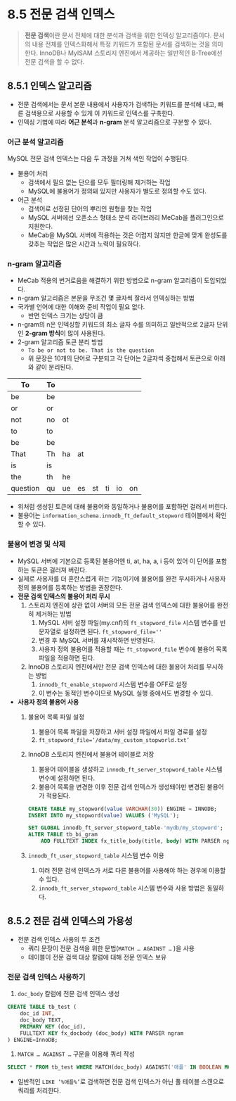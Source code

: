 # 8.5 전문 검색 인덱스

> **전문 검색**이란 문서 전체에 대한 분석과 검색을 위한 인덱싱 알고리즘이다. 문서의 내용 전체를 인덱스화해서 특정 키워드가 포함된 문서를 검색하는 것을 의미한다. InnoDB나 MyISAM 스토리지 엔진에서 제공하는 일반적인 B-Tree에선 전문 검색을 할 수 없다.
>

## 8.5.1 인덱스 알고리즘

- 전문 검색에서는 문서 본문 내용에서 사용자가 검색하는 키워드를 분석해 내고, 빠른 검색용으로 사용할 수 있게 이 키워드로 인덱스를 구축한다.
- 인덱싱 기법에 따라 **어근 분석**과 **n-gram** 분석 알고리즘으로 구분할 수 있다.

### 어근 분석 알고리즘

MySQL 전문 검색 인덱스는 다음 두 과정을 거쳐 색인 작업이 수행된다.

- 불용어 처리
    - 검색에서 필요 없는 단으를 모두 필터링해 제거하는 작업
    - MySQL에 불용어가 정의돼 있지만 사용자가 별도로 정의할 수도 있다.
- 어근 분석
    - 검색어로 선정된 단어의 뿌리인 원형을 찾는 작업
    - MySQL 서버에선 오픈소스 형태소 분석 라이브러리 MeCab을 플러그인으로 지원한다.
    - MeCab을 MySQL 서버에 적용하는 것은 어렵지 않지만 한글에 맞게 완성도를 갖추는 작업은 많은 시간과 노력이 필요하다.

### n-gram 알고리즘

- MeCab 적용의 번거로움을 해결하기 위한 방법으로 n-gram 알고리즘이 도입되었다.
- n-gram 알고리즘은 본문을 무조건 몇 글자씩 잘라서 인덱싱하는 방법
- 국가별 언어에 대한 이해와 준비 작업이 필요 없다.
    - 반면 인덱스 크기는 상당이 큼
- n-gram의 n은 인덱싱할 키워드의 최소 글자 수를 의미하고 일반적으로 2글자 단위인 **2-gram 방식**이 많이 사용된다.
- 2-gram 알고리즘 토큰 분리 방법
    - `To be or not to be. That is the question`
    - 위 문장은 10개의 단어로 구분되고 각 단어는 2글자씩 중첩해서 토큰으로 아래와 같이 분리된다.

| To | To |  |  |  |  |  |  | 
| --- | --- | --- | --- | --- | --- | --- | --- |
| be | be |  |  |  |  |  |  |
| or | or |  |  |  |  |  |  |
| not | no | ot |  |  |  |  |  |
| to | to |  |  |  |  |  |  |
| be | be |  |  |  |  |  |  |
| That | Th | ha | at |  |  |  |  |
| is | is |  |  |  |  |  |  |
| the | th | he |  |  |  |  |  |
| question | qu | ue | es | st | ti | io | on |

- 위처럼 생성된 토큰에 대해 불용어와 동일하거나 불용어를 포함하면 걸러서 버린다.
- 불용어는 `information_schema.innodb_ft_default_stopword` 테이블에서 확인할 수 있다.

### 불용어 변경 및 삭제

- MySQL 서버에 기본으로 등록된 불용어엔 ti, at, ha, a, i 등이 있어 이 단어를 포함하는 토큰은 걸러져 버린다.
- 실제로 사용자를 더 혼란스럽게 하는 기능이기에 불용어를 완전 무시하거나 사용자 정의 불용어를 등록하는 방법을 권장한다.
- **전문 검색 인덱스의 불용어 처리 무시**
    1. 스토리지 엔진에 상관 없이 서버의 모든 전문 검색 인덱스에 대한 불용어를 완전히 제거하는 방법
        1. MySQL 서버 설정 파일(my.cnf)의 `ft_stopword_file` 시스템 변수를 빈 문자열로 설정하면 된다. `ft_stopword_file=''`
        2. 변경 후 MySQL 서버를 재시작하면 반영된다.
        3. 사용자 정의 불용어를 적용할 때는 `ft_stopword_file` 변수에 불용어 목록 파일을 적용하면 된다.
    2. InnoDB 스토리지 엔진에서만 전문 검색 인덱스에 대한 불용어 처리를 무시하는 방법
        1. `innodb_ft_enable_stopword` 시스템 변수를 OFF로 설정
        2. 이 변수는 동적인 변수이므로 MySQL 실행 중에서도 변경할 수 있다.
- **사용자 정의 불용어 사용**
    1. 불용어 목록 파일 설정
        1. 불용어 목록 파일을 저장하고 서버 설정 파일에서 파일 경로를 설정
        2. `ft_stopword_file=’/data/my_custom_stopworld.txt’`
    2. InnoDB 스토리지 엔진에서 불용어 테이블로 저장
        1. 불용어 테이블을 생성하고 `innodb_ft_server_stopword_table` 시스템 변수에 설정하면 된다.
        2. 불용어 목록을 변경한 이후 전문 검색 인덱스가 생성돼야만 변경된 불용어가 적용된다.

        ```sql
        CREATE TABLE my_stopword(value VARCHAR(30)) ENGINE = INNODB;
        INSERT INTO my_stopword(value) VALUES ('MySQL');
        
        SET GLOBAL innodb_ft_server_stopword_table-'mydb/my_stopword';
        ALTER TABLE tb_bi_gram
        	ADD FULLTEXT INDEX fx_title_body(title, body) WITH PARSER ngram;
        ```

    3. `innodb_ft_user_stopword_table` 시스템 변수 이용
        1. 여러 전문 검색 인덱스가 서로 다른 불용어를 사용해야 하는 경우에 이용할 수 있다.
        2. `innodb_ft_server_stopword_table` 시스템 변수와 사용 방법은 동일하다.

## 8.5.2 전문 검색 인덱스의 가용성

- 전문 검색 인덱스 사용의 두 조건
    - 쿼리 문장이 전문 검색을 위한 문법(`MATCH … AGAINST …` )을 사용
    - 테이블이 전문 검색 대상 칼럼에 대해 전문 인덱스 보유

### 전문 검색 인덱스 사용하기

1. `doc_body` 칼럼에 전문 검색 인덱스 생성

```sql
CREATE TABLE tb_test (
	doc_id INT,
	doc_body TEXT,
	PRIMARY KEY (doc_id),
	FULLTEXT KEY fx_docbody (doc_body) WITH PARSER ngram
) ENGINE=InnoDB;
```

1. `MATCH … AGAINST …` 구문을 이용해 쿼리 작성

```sql
SELECT * FROM tb_test WHERE MATCH(doc_body) AGAINST('애플' IN BOOLEAN MODE);
```

- 일반적인 `LIKE ‘%애플%’`로 검색하면 전문 검색 인덱스가 아닌 풀 테이블 스캔으로 쿼리를 처리한다.